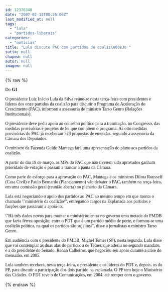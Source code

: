 ```yaml
---
id: 12376348
date: "2007-02-13T08:26:00Z"
last_modified_at: null
tags:
  - "lula"
  - "partidos-liberais"
categories:
  - "noticias"
title: "Lula discute PAC com partidos de coaliz\u00e3o "
sutia: null
chapeu: null
autor: null
imagem: null
---
```

{% raw %}
<p><P><FONT face=Verdana>Do <STRONG>G1</STRONG></FONT></P></p>
<p><P><FONT face=Verdana>O presidente Luiz Inácio Lula da Silva reúne-se nesta terça-feira com presidentes e líderes dos onze partidos da coalizão para discutir o Programa de Aceleração do Crescimento (PAC), informou a assessoria do ministro Tarso Genro (Relações Institucionais).</FONT></P></p>
<p><P><FONT face=Verdana>O presidente deve pedir apoio ao conselho político para a tramitação, no Congresso, das medidas provisórias e projetos de lei que compõem o programa. As oito medidas provisórias do PAC já receberam 728 propostas de emendas, segundo a assessoria da Câmara dos Deputados.</FONT></P></p>
<p><P><FONT face=Verdana>O ministro da Fazenda Guido Mantega fará uma apresentação do plano aos partidos da coalizão.</FONT></P></p>
<p><P><FONT face=Verdana>A partir do dia 19 de março, as MPs do PAC que não tiverem sido aprovados ganham prioridade de votação e passam a trancar a pauta da Câmara.</FONT></P></p>
<p><P><FONT face=Verdana>Como parte do esforço para a aprovação do PAC, Mantega e os ministros Dilma Rousseff (Casa Civil) e Paulo Bernardo (Planejamento) vão debater o PAC, também na terça-feira, em uma comissão geral (reunião aberta) no plenário da Câmara.</FONT></P></p>
<p><P><FONT face=Verdana>Lula está negociando o apoio dos partidos ao PAC ao mesmo tempo em que monta o chamado \"ministério da coalizão\", entregando cargos na Esplanada aos partidos e facções que passaram a apoiá-lo.</FONT></P></p>
<p><P><FONT face=Verdana>\"Há três dados novos para montar o ministério: entra no governo uma metade do PMDB que fazia férrea oposição; entra o PDT que é um partido médio de porte, e formou-se uma coalizão política, na qual os partidos são sujeitos\", disse a jornalistas o ministro Tarso Genro.</FONT></P></p>
<p><P><FONT face=Verdana>Em audiência com o presidente do PMDB, Michel Temer (SP), nesta segunda, Lula disse que vai contemplar as duas alas do partido: a de Temer, que aderiu no segundo mandato, e a do presidente do Senado, Renan Calheiros, que negociou seu apoio durante a crise do mensalão, em 2005.</FONT></P></p>
<p><P><FONT face=Verdana>Lula também receberá, nesta terça-feira, o presidente e os líderes do PDT e, depois, os do PP, para discutir a participação dos dois partido na esplanada. O PP tem hoje o Ministério das Cidades. O PDT teve o de Comunicações, em 2004, até romper com o governo.</FONT><BR></P> </p>
{% endraw %}